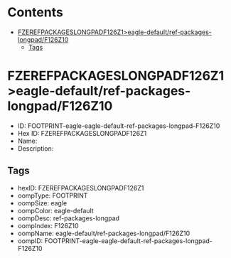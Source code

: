 



Contents
========

* [FZEREFPACKAGESLONGPADF126Z1>eagle-default/ref-packages-longpad/F126Z10](#fzerefpackageslongpadf126z1eagle-defaultref-packages-longpadf126z10)
	* [Tags](#tags)

# FZEREFPACKAGESLONGPADF126Z1>eagle-default/ref-packages-longpad/F126Z10

- ID: FOOTPRINT-eagle-eagle-default-ref-packages-longpad-F126Z10
- Hex ID: FZEREFPACKAGESLONGPADF126Z1
- Name: 
- Description: 

## Tags

- hexID: FZEREFPACKAGESLONGPADF126Z1
- oompType: FOOTPRINT
- oompSize: eagle
- oompColor: eagle-default
- oompDesc: ref-packages-longpad
- oompIndex: F126Z10
- oompName: eagle-default/ref-packages-longpad/F126Z10
- oompID: FOOTPRINT-eagle-eagle-default-ref-packages-longpad-F126Z10
